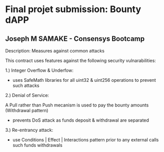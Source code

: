 # Final projet submission: Bounty dAPP
## Joseph M SAMAKE - Consensys Bootcamp 

Description: Measures against common attacks

This contract uses features against the following security vulnarabilities:

1.) Integer Overflow & Underfow:

- uses SafeMath libraries for all uint32 & uint256 operations to prevent such attacks


2.) Denial of Service:

A Pull rather than Push mecanism is used to pay the bounty amounts (Withdrawal pattern)

- prevents DoS attack as funds deposit & withdrawal are separated

3.) Re-entrancy attack:

- use Conditions | Effect | Interactions pattern prior to any external calls such funds withdrawals